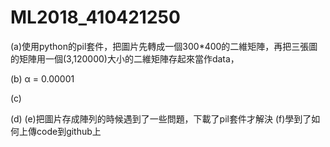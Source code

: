 # ML2018_410421250

(a)使用python的pil套件，把圖片先轉成一個300*400的二維矩陣，再把三張圖的矩陣用一個(3,120000)大小的二維矩陣存起來當作data，




(b)
  α = 0.00001




(c)




(d)
(e)把圖片存成陣列的時候遇到了一些問題，下載了pil套件才解決
(f)學到了如何上傳code到github上
